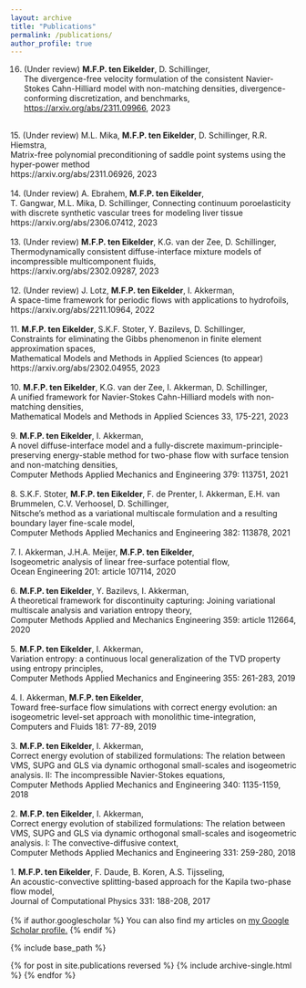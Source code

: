```yaml
---
layout: archive
title: "Publications"
permalink: /publications/
author_profile: true
---
```


16. (Under review) <b>M.F.P. ten Eikelder</b>, D. Schillinger, <br>
The divergence-free velocity formulation of the consistent Navier-Stokes Cahn-Hilliard model with non-matching densities, divergence-conforming discretization, and benchmarks, <br>
<a href="https://arxiv.org/abs/2311.09966">https://arxiv.org/abs/2311.09966</a>, 2023 <br>
<br>
15. (Under review) M.L. Mika, <b>M.F.P. ten Eikelder</b>, D. Schillinger, R.R. Hiemstra, <br>
Matrix-free polynomial preconditioning of saddle point systems using the hyper-power method <br>
https://arxiv.org/abs/2311.06926, 2023 <br>
<br>
14. (Under review) A. Ebrahem, <b>M.F.P. ten Eikelder</b>, <br>
T. Gangwar, M.L. Mika, D. Schillinger, Connecting continuum poroelasticity with discrete synthetic vascular trees for modeling liver tissue <br>
https://arxiv.org/abs/2306.07412, 2023 <br>
<br>
13. (Under review) <b>M.F.P. ten Eikelder</b>, K.G. van der Zee, D. Schillinger, <br>
Thermodynamically consistent diffuse-interface mixture models of incompressible multicomponent fluids, <br>
https://arxiv.org/abs/2302.09287, 2023 <br>
<br>
12. (Under review) J. Lotz, <b>M.F.P. ten Eikelder</b>, I. Akkerman, <br>
A space-time framework for periodic flows with applications to hydrofoils, <br>
https://arxiv.org/abs/2211.10964, 2022 <br>
<br>
11. <b>M.F.P. ten Eikelder</b>, S.K.F. Stoter, Y. Bazilevs, D. Schillinger, <br>
Constraints for eliminating the Gibbs phenomenon in finite element approximation spaces, <br>
Mathematical Models and Methods in Applied Sciences (to appear) <br>
https://arxiv.org/abs/2302.04955, 2023 <br>
<br>
10. <b>M.F.P. ten Eikelder</b>, K.G. van der Zee, I. Akkerman, D. Schillinger,<br>
A unified framework for Navier-Stokes Cahn-Hilliard models with non-matching densities, <br>
Mathematical Models and Methods in Applied Sciences 33, 175-221, 2023 <br>
<br>
9. <b>M.F.P. ten Eikelder</b>, I. Akkerman, <br>
A novel diffuse-interface model and a fully-discrete maximum-principle-preserving energy-stable method for two-phase flow with
surface tension and non-matching densities,<br>
Computer Methods Applied Mechanics and Engineering 379: 113751, 2021<br>
<br>
8. S.K.F. Stoter, <b>M.F.P. ten Eikelder</b>, F. de Prenter, I. Akkerman, E.H. van Brummelen, C.V. Verhoosel, D. Schillinger, <br>
Nitsche’s method as a variational multiscale formulation and a resulting boundary layer fine-scale model, <br>
Computer Methods Applied Mechanics and Engineering 382: 113878, 2021 <br>
<br>
7. I. Akkerman, J.H.A. Meijer, <b>M.F.P. ten Eikelder</b>, <br>
Isogeometric analysis of linear free-surface potential flow, <br>
Ocean Engineering 201: article 107114, 2020 <br>
<br>
6. <b>M.F.P. ten Eikelder</b>, Y. Bazilevs, I. Akkerman,<br>
A theoretical framework for discontinuity capturing: Joining variational multiscale analysis and variation entropy
theory,<br>
Computer Methods Applied and Mechanics Engineering 359: article 112664, 2020 <br>
<br>
5. <b>M.F.P. ten Eikelder</b>, I. Akkerman, <br>
Variation entropy: a continuous local generalization of the TVD property using entropy principles, <br>
Computer Methods Applied Mechanics and Engineering 355: 261-283, 2019 <br>
<br>
4. I. Akkerman, <b>M.F.P. ten Eikelder</b>,<br>
Toward free-surface flow simulations with correct energy evolution: an isogeometric level-set approach with monolithic time-integration,<br>
Computers and Fluids 181: 77-89, 2019 <br>
<br>
3. <b>M.F.P. ten Eikelder</b>, I. Akkerman,<br>
Correct energy evolution of stabilized formulations: The relation between VMS, SUPG and GLS via dynamic orthogonal small-scales and isogeometric analysis. II: The incompressible Navier-Stokes equations,<br>
Computer Methods Applied Mechanics and Engineering 340: 1135-1159, 2018 <br>
<br>
2. <b>M.F.P. ten Eikelder</b>, I. Akkerman, <br>
Correct energy evolution of stabilized formulations: The relation between VMS, SUPG and GLS via dynamic orthogonal small-scales and isogeometric analysis. I: The convective-diffusive context, <br>
Computer Methods Applied Mechanics and Engineering 331: 259-280, 2018 <br>
<br>
1. <b>M.F.P. ten Eikelder</b>, F. Daude, B. Koren, A.S. Tijsseling, <br>
An acoustic-convective splitting-based approach for the Kapila two-phase flow model, <br>
Journal of Computational Physics 331: 188-208, 2017 <br>
<br>
{% if author.googlescholar %}
  You can also find my articles on <u><a href="{{author.googlescholar}}">my Google Scholar profile</a>.</u>
{% endif %}

{% include base_path %}

{% for post in site.publications reversed %}
  {% include archive-single.html %}
{% endfor %}
